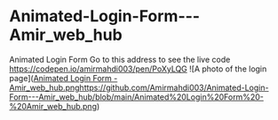 # Animated-Login-Form---Amir_web_hub
Animated Login Form
Go to this address to see the live code https://codepen.io/amirmahdi003/pen/PoXyLQG
![A photo of the login page]([Animated Login Form - Amir_web_hub.png](https://github.com/Amirmahdi003/Animated-Login-Form---Amir_web_hub/blob/main/Animated%20Login%20Form%20-%20Amir_web_hub.png)https://github.com/Amirmahdi003/Animated-Login-Form---Amir_web_hub/blob/main/Animated%20Login%20Form%20-%20Amir_web_hub.png)

